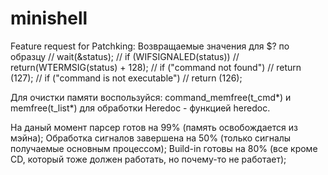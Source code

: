 # minishell

Feature request for Patchking:
	Возвращаемые значения для $? по образцу
  // wait(&status);
  // if (WIFSIGNALED(status))
  //	return(WTERMSIG(status) + 128);
	// if ("command not found")
	// 	return (127);
	// if ("command is not executable")
	// 	return (126);
  
  Для очистки памяти воспользуйся: command_memfree(t_cmd*) и memfree(t_list*)
  для обработки Heredoc - функцией heredoc.

На даный момент парсер готов на 99% (память освобождается из мэйна);
Обработка сигналов завершена на 50% (только сигналы получаемые основным процессом);
Build-in готовы на 80% (все кроме CD, который тоже должен работать, но почему-то не работает);

